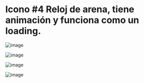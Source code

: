 # Icono #4 Reloj de arena, tiene animación y funciona como un loading.

![image](https://github.com/carlosjvargase/icono4/assets/104727028/8f843163-e073-4df0-9264-e5b94e246622)

![image](https://github.com/carlosjvargase/icono4/assets/104727028/1de32111-a6df-4abd-882e-e40a0be41478)

![image](https://github.com/carlosjvargase/icono4/assets/104727028/00153e78-6ebd-4932-87d8-67af80e8b41f)

![image](https://github.com/carlosjvargase/icono4/assets/104727028/a5a945b2-4d09-4047-bde4-9438fa61f40a)
